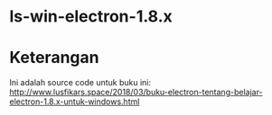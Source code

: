 # ls-win-electron-1.8.x

# Keterangan
Ini adalah source code untuk buku ini:
http://www.lusfikars.space/2018/03/buku-electron-tentang-belajar-electron-1.8.x-untuk-windows.html

